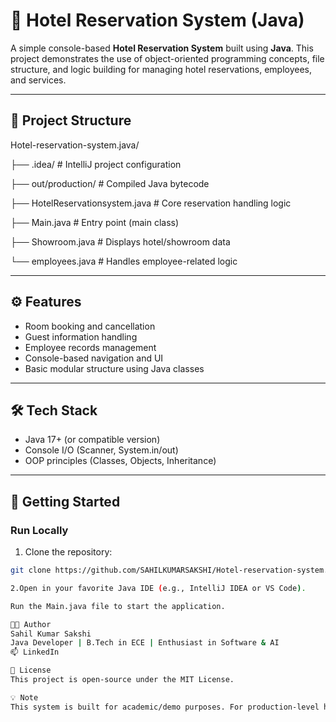 # 🏨 Hotel Reservation System (Java)

A simple console-based **Hotel Reservation System** built using **Java**. This project demonstrates the use of object-oriented programming concepts, file structure, and logic building for managing hotel reservations, employees, and services.

---

## 📁 Project Structure

Hotel-reservation-system.java/

├── .idea/ # IntelliJ project configuration

├── out/production/ # Compiled Java bytecode

├── HotelReservationsystem.java # Core reservation handling logic

├── Main.java # Entry point (main class)

├── Showroom.java # Displays hotel/showroom data

└── employees.java # Handles employee-related logic


---

## ⚙️ Features

- Room booking and cancellation
- Guest information handling
- Employee records management
- Console-based navigation and UI
- Basic modular structure using Java classes

---

## 🛠️ Tech Stack

- Java 17+ (or compatible version)
- Console I/O (Scanner, System.in/out)
- OOP principles (Classes, Objects, Inheritance)

---

## 🚀 Getting Started

### Run Locally

1. Clone the repository:
```bash
git clone https://github.com/SAHILKUMARSAKSHI/Hotel-reservation-system.java.git

2.Open in your favorite Java IDE (e.g., IntelliJ IDEA or VS Code).

Run the Main.java file to start the application.

👨‍💻 Author
Sahil Kumar Sakshi
Java Developer | B.Tech in ECE | Enthusiast in Software & AI
📫 LinkedIn

📄 License
This project is open-source under the MIT License.

💡 Note
This system is built for academic/demo purposes. For production-level hotel management, integration with a database and GUI is recommended.



